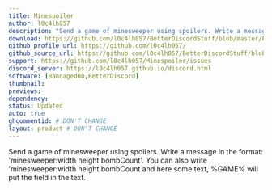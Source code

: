 ```yaml
---
title: Minespoiler
author: l0c4lh057
description: "Send a game of minesweeper using spoilers. Write a message in the format: 'minesweeper:width height bombCount'. You can also write 'minesweeper:width height bombCount and here some text, %GAME% will put the field in the text."
download: https://github.com/l0c4lh057/BetterDiscordStuff/blob/master/Plugins/Minespoiler/Minespoiler.plugin.js
github_profile_url: https://github.com/l0c4lh057/
github_source_url: https://github.com/l0c4lh057/BetterDiscordStuff/blob/master/Plugins/Minespoiler/Minespoiler.plugin.js
support: https://github.com/l0c4lh057/Minespoiler/issues
discord_server: https://l0c4lh057.github.io/discord.html
software: [BandagedBD,BetterDiscord]
thumbnail: 
previews:
dependency:
status: Updated
auto: true
ghcommentid: # DON'T CHANGE
layout: product # DON'T CHANGE
---
```

Send a game of minesweeper using spoilers. Write a message in the format: 'minesweeper:width height bombCount'. You can also write 'minesweeper:width height bombCount and here some text, %GAME% will put the field in the text.